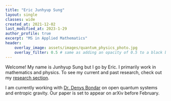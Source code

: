 ```yaml
---
title: "Eric Junhyup Sung"
layout: single
classes: wide
created_at: 2021-12-02
last_modified_at: 2023-1-29
author_profile: true
excerpt: "MS in Applied Mathematics"
header:
    overlay_image: assets/images/quantum_physics_photo.jpg
    overlay_filter: 0.5 # same as adding an opacity of 0.5 to a black background
---
```


Welcome! My name is Junhyup Sung but I go by Eric. I primarily work in mathematics and physics. To see my current and past research, check out my [research section](_pages/research.md).

I am currently working with <a href = "https://bondar.tulane.edu/" target = "_blank">Dr. Denys Bondar</a> on open quantum systems and entropic gravity. Our paper is set to appear on arXiv before February. 